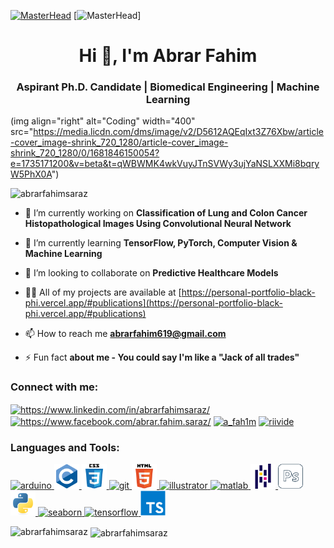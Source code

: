 [![MasterHead](https://i.ibb.co.com/kxfrrdc/Me111dical.gif)](class="center-image")
[![MasterHead]()]




<h1 align="center">Hi 👋, I'm Abrar Fahim</h1>
<h3 align="center">Aspirant Ph.D. Candidate | Biomedical Engineering | Machine Learning</h3>

(img align="right" alt="Coding" width="400" src="https://media.licdn.com/dms/image/v2/D5612AQEqIxt3Z76Xbw/article-cover_image-shrink_720_1280/article-cover_image-shrink_720_1280/0/1681846150054?e=1735171200&v=beta&t=qWBWMK4wkVuyJTnSVWy3ujYaNSLXXMi8bqryW5PhX0A")
<p align="left"> 


<img src="https://komarev.com/ghpvc/?username=abrarfahimsaraz&label=Profile%20views&color=0e75b6&style=flat" alt="abrarfahimsaraz" /> </p>


- 🔭 I’m currently working on **Classification of Lung and Colon Cancer Histopathological Images Using Convolutional Neural Network**

- 🌱 I’m currently learning **TensorFlow, PyTorch, Computer Vision & Machine Learning**

- 👯 I’m looking to collaborate on **Predictive Healthcare Models**

- 👨‍💻 All of my projects are available at [https://personal-portfolio-black-phi.vercel.app/#publications](https://personal-portfolio-black-phi.vercel.app/#publications)

- 📫 How to reach me **abrarfahim619@gmail.com**

- ⚡ Fun fact **about me - You could say I'm like a "Jack of all trades"**

<h3 align="left">Connect with me:</h3>
<p align="left">
<a href="https://linkedin.com/in/https://www.linkedin.com/in/abrarfahimsaraz/" target="blank"><img align="center" src="https://raw.githubusercontent.com/rahuldkjain/github-profile-readme-generator/master/src/images/icons/Social/linked-in-alt.svg" alt="https://www.linkedin.com/in/abrarfahimsaraz/" height="30" width="40" /></a>
<a href="https://fb.com/https://www.facebook.com/abrar.fahim.saraz/" target="blank"><img align="center" src="https://raw.githubusercontent.com/rahuldkjain/github-profile-readme-generator/master/src/images/icons/Social/facebook.svg" alt="https://www.facebook.com/abrar.fahim.saraz/" height="30" width="40" /></a>
<a href="https://instagram.com/a_fah1m" target="blank"><img align="center" src="https://raw.githubusercontent.com/rahuldkjain/github-profile-readme-generator/master/src/images/icons/Social/instagram.svg" alt="a_fah1m" height="30" width="40" /></a>
<a href="https://discord.gg/riivide" target="blank"><img align="center" src="https://raw.githubusercontent.com/rahuldkjain/github-profile-readme-generator/master/src/images/icons/Social/discord.svg" alt="riivide" height="30" width="40" /></a>
</p>

<h3 align="left">Languages and Tools:</h3>
<p align="left"> <a href="https://www.arduino.cc/" target="_blank" rel="noreferrer"> <img src="https://cdn.worldvectorlogo.com/logos/arduino-1.svg" alt="arduino" width="40" height="40"/> </a> <a href="https://www.cprogramming.com/" target="_blank" rel="noreferrer"> <img src="https://raw.githubusercontent.com/devicons/devicon/master/icons/c/c-original.svg" alt="c" width="40" height="40"/> </a> <a href="https://www.w3schools.com/css/" target="_blank" rel="noreferrer"> <img src="https://raw.githubusercontent.com/devicons/devicon/master/icons/css3/css3-original-wordmark.svg" alt="css3" width="40" height="40"/> </a> <a href="https://git-scm.com/" target="_blank" rel="noreferrer"> <img src="https://www.vectorlogo.zone/logos/git-scm/git-scm-icon.svg" alt="git" width="40" height="40"/> </a> <a href="https://www.w3.org/html/" target="_blank" rel="noreferrer"> <img src="https://raw.githubusercontent.com/devicons/devicon/master/icons/html5/html5-original-wordmark.svg" alt="html5" width="40" height="40"/> </a> <a href="https://www.adobe.com/in/products/illustrator.html" target="_blank" rel="noreferrer"> <img src="https://www.vectorlogo.zone/logos/adobe_illustrator/adobe_illustrator-icon.svg" alt="illustrator" width="40" height="40"/> </a> <a href="https://www.mathworks.com/" target="_blank" rel="noreferrer"> <img src="https://upload.wikimedia.org/wikipedia/commons/2/21/Matlab_Logo.png" alt="matlab" width="40" height="40"/> </a> <a href="https://pandas.pydata.org/" target="_blank" rel="noreferrer"> <img src="https://raw.githubusercontent.com/devicons/devicon/2ae2a900d2f041da66e950e4d48052658d850630/icons/pandas/pandas-original.svg" alt="pandas" width="40" height="40"/> </a> <a href="https://www.photoshop.com/en" target="_blank" rel="noreferrer"> <img src="https://raw.githubusercontent.com/devicons/devicon/master/icons/photoshop/photoshop-line.svg" alt="photoshop" width="40" height="40"/> </a> <a href="https://www.python.org" target="_blank" rel="noreferrer"> <img src="https://raw.githubusercontent.com/devicons/devicon/master/icons/python/python-original.svg" alt="python" width="40" height="40"/> </a> <a href="https://seaborn.pydata.org/" target="_blank" rel="noreferrer"> <img src="https://seaborn.pydata.org/_images/logo-mark-lightbg.svg" alt="seaborn" width="40" height="40"/> </a> <a href="https://www.tensorflow.org" target="_blank" rel="noreferrer"> <img src="https://www.vectorlogo.zone/logos/tensorflow/tensorflow-icon.svg" alt="tensorflow" width="40" height="40"/> </a> <a href="https://www.typescriptlang.org/" target="_blank" rel="noreferrer"> <img src="https://raw.githubusercontent.com/devicons/devicon/master/icons/typescript/typescript-original.svg" alt="typescript" width="40" height="40"/> </a> </p>

<p><img align="left" src="https://github-readme-stats.vercel.app/api/top-langs?username=abrarfahimsaraz&show_icons=true&locale=en&layout=compact" alt="abrarfahimsaraz" /></p>

<p>&nbsp;<img align="center" src="https://github-readme-stats.vercel.app/api?username=abrarfahimsaraz&show_icons=true&locale=en" alt="abrarfahimsaraz" /></p>







